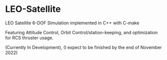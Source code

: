 # LEO-Satellite
LEO Satellite 6-DOF Simulation implemented in C++ with C-make

Featuring Attitude Control, Orbit Control/station-keeping, and optimization for RCS thruster usage.

(Currently In Development), (I expect to be finished by the end of November 2022)
